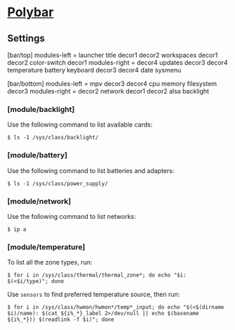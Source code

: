 # [Polybar](https://wiki.archlinux.org/title/Polybar)

## Settings

[bar/top]
modules-left = launcher title decor1 decor2 workspaces decor1 decor2 color-switch decor1
modules-right = decor4 updates decor3 decor4 temperature battery keyboard decor3 decor4 date sysmenu

[bar/bottom]
modules-left = mpv decor3 decor4 cpu memory filesystem decor3
modules-right = decor2 network decor1 decor2 alsa backlight

### [module/backlight]
Use the following command to list available cards:
```
$ ls -1 /sys/class/backlight/
```

### [module/battery]
Use the following command to list batteries and adapters:
```
$ ls -1 /sys/class/power_supply/
```

### [module/network]
Use the following command to list networks:
```
$ ip a
```

### [module/temperature]
To list all the zone types, run: 
```
$ for i in /sys/class/thermal/thermal_zone*; do echo "$i: $(<$i/type)"; done
```

Use `sensors` to find preferred temperature source, then run:
```
$ for i in /sys/class/hwmon/hwmon*/temp*_input; do echo "$(<$(dirname $i)/name): $(cat ${i%_*}_label 2>/dev/null || echo $(basename ${i%_*})) $(readlink -f $i)"; done
```
